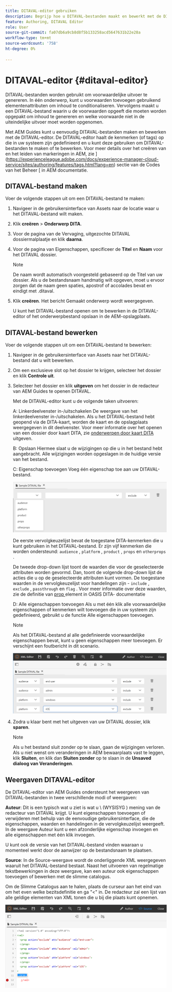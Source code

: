 ```yaml
---
title: DITAVAL-editor gebruiken
description: Begrijp hoe u DITAVAL-bestanden maakt en bewerkt met de DIVATAL Editor in AEM Guides. Weet hoe de DITAVAL-editor DITAVAL-bestanden ondersteunt in auteur- en bronweergaven.
feature: Authoring, DITAVAL Editor
role: User
source-git-commit: fa07db6a9cb8d8f5b133258acd5647631b22e28a
workflow-type: tm+mt
source-wordcount: '758'
ht-degree: 0%

---
```


# DITAVAL-editor {#ditaval-editor}

DITAVAL-bestanden worden gebruikt om voorwaardelijke uitvoer te genereren. In één onderwerp, kunt u voorwaarden toevoegen gebruikend elementenattributen om inhoud te conditionaliseren. Vervolgens maakt u een DITAVAL-bestand waarin u de voorwaarden opgeeft die moeten worden opgepakt om inhoud te genereren en welke voorwaarde niet in de uiteindelijke uitvoer moet worden opgenomen.

Met AEM Guides kunt u eenvoudig DITAVAL-bestanden maken en bewerken met de DITAVAL-editor. De DITAVAL-editor haalt de kenmerken \(of tags\) op die in uw systeem zijn gedefinieerd en u kunt deze gebruiken om DITAVAL-bestanden te maken of te bewerken. Voor meer details over het creëren van en het leiden van markeringen in AEM, zie ](https://experienceleague.adobe.com/docs/experience-manager-cloud-service/sites/authoring/features/tags.html?lang=en) sectie van de Codes van het Beheer [ in AEM documentatie.

## DITAVAL-bestand maken

Voer de volgende stappen uit om een DITAVAL-bestand te maken:

1. Navigeer in de gebruikersinterface van Assets naar de locatie waar u het DITAVAL-bestand wilt maken.

1. Klik **creëren** \> **Onderwerp DITA**.

1. Voor de pagina van de Vervaging, uitgezochte DITAVAL dossiermalplaatje en klik **daarna**.

1. Voor de pagina van Eigenschappen, specificeer de **Titel** en **Naam** voor het DITAVAL dossier.

   >[!NOTE]
   >
   > De naam wordt automatisch voorgesteld gebaseerd op de Titel van uw dossier. Als u de bestandsnaam handmatig wilt opgeven, moet u ervoor zorgen dat de naam geen spaties, apostrof of accolades bevat en eindigt met .ditaval.

1. Klik **creëren**. Het bericht Gemaakt onderwerp wordt weergegeven.

   U kunt het DITAVAL-bestand openen om te bewerken in de DITAVAL-editor of het onderwerpbestand opslaan in de AEM-opslagplaats.


## DITAVAL-bestand bewerken

Voer de volgende stappen uit om een DITAVAL-bestand te bewerken:

1. Navigeer in de gebruikersinterface van Assets naar het DITAVAL-bestand dat u wilt bewerken.

1. Om een exclusieve slot op het dossier te krijgen, selecteer het dossier en klik **Controle uit**.

1. Selecteer het dossier en klik **uitgeven** om het dossier in de redacteur van AEM Guides te openen DITAVAL.

   Met de DITAVAL-editor kunt u de volgende taken uitvoeren:

   A: Linkerdeelvenster in-/uitschakelen
De weergave van het linkerdeelvenster in-/uitschakelen. Als u het DITAVAL-bestand hebt geopend via de DITA-kaart, worden de kaart en de opslagplaats weergegeven in dit deelvenster. Voor meer informatie over het openen van een dossier door kaart DITA, zie [ onderwerpen door kaart DITA ](map-editor-advanced-map-editor.md#id17ACJ0F0FHS) uitgeven.

   B: Opslaan
Hiermee slaat u de wijzigingen op die u in het bestand hebt aangebracht. Alle wijzigingen worden opgeslagen in de huidige versie van het bestand.

   C: Eigenschap toevoegen
Voeg één eigenschap toe aan uw DITAVAL-bestand.

   ![](images/ditaval-editor-props.png)

   De eerste vervolgkeuzelijst bevat de toegestane DITA-kenmerken die u kunt gebruiken in het DITAVAL-bestand. Er zijn vijf kenmerken die worden ondersteund: `audience` , `platform` , `product` , `props` en `otherprops` .

   De tweede drop-down lijst toont de waarden die voor de geselecteerde attributen worden gevormd. Dan, toont de volgende drop-down lijst de acties die u op de geselecteerde attributen kunt vormen. De toegestane waarden in de vervolgkeuzelijst voor handelingen zijn - `include` , `exclude` , `passthrough` en `flag` . Voor meer informatie over deze waarden, zie de definitie van [ prop ](http://docs.oasis-open.org/dita/dita/v1.3/errata01/os/complete/part3-all-inclusive/langRef/ditaval/ditaval-prop.html#ditaval-prop) element in OASIS DITA- documentatie

   D: Alle eigenschappen toevoegen
Als u met één klik alle voorwaardelijke eigenschappen of kenmerken wilt toevoegen die in uw systeem zijn gedefinieerd, gebruikt u de functie Alle eigenschappen toevoegen.

   >[!NOTE]
   >
   > Als het DITAVAL-bestand al alle gedefinieerde voorwaardelijke eigenschappen bevat, kunt u geen eigenschappen meer toevoegen. Er verschijnt een foutbericht in dit scenario.

   ![](images/ditaval-all-props.png)

1. Zodra u klaar bent met het uitgeven van uw DITAVAL dossier, klik **sparen**.

   >[!NOTE]
   >
   > Als u het bestand sluit zonder op te slaan, gaan de wijzigingen verloren. Als u niet wenst om veranderingen in AEM bewaarplaats vast te leggen, klik **Sluiten**, en klik dan **Sluiten zonder** op te slaan in de **Unsaved dialoog van Veranderingen**.


## Weergaven DITAVAL-editor

De DITAVAL-editor van AEM Guides ondersteunt het weergeven van DITAVAL-bestanden in twee verschillende modi of weergaven:

**Auteur**:   Dit is een typisch wat u ziet is wat u \ (WYSISYG \) mening van de redacteur van DITAVAL krijgt. U kunt eigenschappen toevoegen of verwijderen met behulp van de eenvoudige gebruikersinterface, die de eigenschappen, waarden en handelingen in de vervolgkeuzelijst weergeeft. In de weergave Auteur kunt u een afzonderlijke eigenschap invoegen en alle eigenschappen met één klik invoegen.

U kunt ook de versie van het DITAVAL-bestand vinden waaraan u momenteel werkt door de aanwijzer op de bestandsnaam te plaatsen.

**Source**:   In de Source-weergave wordt de onderliggende XML weergegeven waaruit het DITAVAL-bestand bestaat. Naast het uitvoeren van regelmatige tekstbewerkingen in deze weergave, kan een auteur ook eigenschappen toevoegen of bewerken met de slimme catalogus.

Om de Slimme Catalogus aan te halen, plaats de curseur aan het eind van om het even welke bezitsdefinitie en ga &quot;&lt;&quot; in. De redacteur zal een lijst van alle geldige elementen van XML tonen die u bij die plaats kunt opnemen.

![](images/ditaval-source-view.png)
